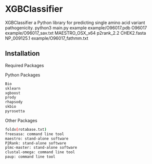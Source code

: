 # XGBClassifier

XGBClassifier a Python library for predicting single amino acid variant pathogenicity.
python3 main.py example example/O96017.pdb O96017 example/O96017_sav.txt MAESTRO_OSX_x64  p2rank_2.2 CHEK2.fasta NP_009125.1 example/O96017_fathmm.txt


## Installation

Required Packages

Python Packages

```bash
Bio
sklearn
xgboost
prody
rhapsody
skbio
pyrosetta
```
Other Packages
```bash
foldx(rotabase.txt)
freesasa: command line tool
maestro: stand-alone software
P2Rank: stand-alone software
plmc-master: stand-alone software
clustal-omega: command line tool
paup: command line tool
```
